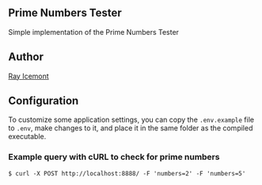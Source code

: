 ## Prime Numbers Tester

Simple implementation of the Prime Numbers Tester

## Author
 [Ray Icemont](https://github.com/Icemont/)


## Configuration
To customize some application settings, you can copy the `.env.example` file to `.env`, make changes to it, and place it in the same folder as the compiled executable.


### Example query with cURL to check for prime numbers

	$ curl -X POST http://localhost:8888/ -F 'numbers=2' -F 'numbers=5'
